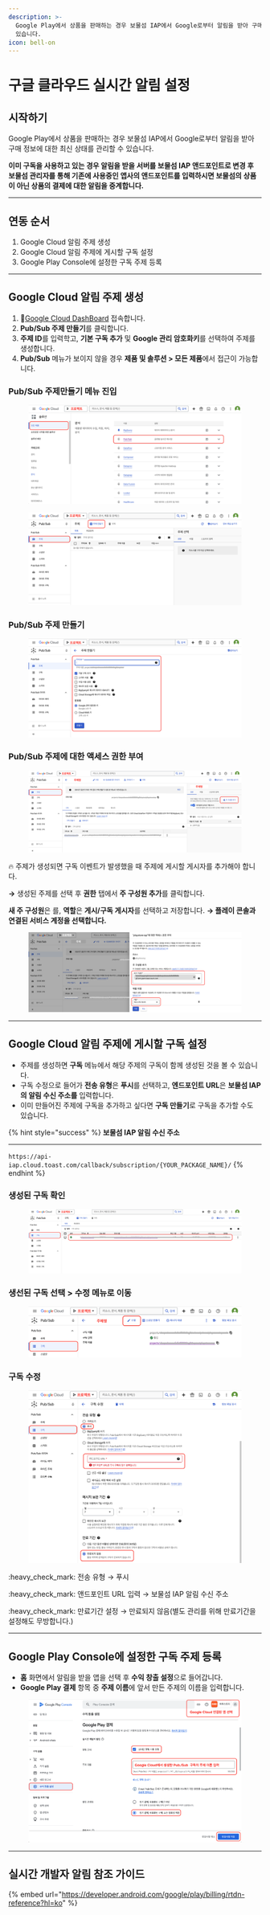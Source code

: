 ```yaml
---
description: >-
  Google Play에서 상품을 판매하는 경우 보물섬 IAP에서 Google로부터 알림을 받아 구매 정보에 대한 최신 상태를 관리할 수
  있습니다.
icon: bell-on
---
```


# 구글 클라우드 실시간 알림 설정

## 시작하기

Google Play에서 상품을 판매하는 경우 보물섬 IAP에서 Google로부터 알림을 받아 구매 정보에 대한 최신 상태를 관리할 수 있습니다.

**이미 구독을 사용하고 있는 경우 알림을 받을 서버를 보물섬 IAP 앤드포인트로 변경 후 보물섬 관리자를 통해 기존에 사용중인 앱사의 앤드포인트를 입력하시면 보물섬의 상품이 아닌 상품의 결제에 대한 알림을 중계합니다.**

***

## 연동 순서

1. Google Cloud 알림 주제 생성
2. Google Cloud 알림 주제에 게시할 구독 설정
3. Google Play Console에 설정한 구독 주제 등록

***

## Google Cloud 알림 주제 생성

1. :link:[Google Cloud DashBoard](https://console.cloud.google.com/home/dashboard) 접속합니다.
2. **Pub/Sub 주제 만들기**를 클릭합니다.
3. **주제 ID**를 입력학고, **기본 구독 추가** 및 **Google 관리 암호화키**를 선택하여 주제를 생성합니다.
4. **Pub/Sub** 메뉴가 보이지 않을 경우 **제품 및 솔루션 > 모든 제품**에서 접근이 가능합니다.

### Pub/Sub 주제만들기 메뉴 진입

<figure><img src="../../../.gitbook/assets/google_cloud_setting_01.png" alt=""><figcaption></figcaption></figure>

<figure><img src="../../../.gitbook/assets/google_cloud_setting_02.png" alt=""><figcaption></figcaption></figure>

### Pub/Sub 주제 만들기

<figure><img src="../../../.gitbook/assets/google_cloud_setting_03.png" alt=""><figcaption></figcaption></figure>

### Pub/Sub 주제에 대한 액세스 권한 부여

<figure><img src="../../../.gitbook/assets/google_cloud_setting_04.png" alt=""><figcaption></figcaption></figure>

🔥 주제가 생성되면 구독 이벤트가 발생했을 때 주제에 게시할 게시자를 추가해야 합니다.&#x20;

**→** 생성된 주제를 선택 후 **권한** 탭에서 **주 구성원 추가**를 클릭합니다.

**새 주 구성원**은 를, **역할**은 **게시/구독 게시자**를 선택하고 저장합니다. **→ 플레이 콘솔과 연결된 서비스 계정을 선택합니다.**

<figure><img src="../../../.gitbook/assets/google_cloud_setting_05.png" alt=""><figcaption></figcaption></figure>

***

## Google Cloud 알림 주제에 게시할 구독 설정

* 주제를 생성하면 **구독** 메뉴에서 해당 주제의 구독이 함께 생성된 것을 볼 수 있습니다.
* 구독 수정으로 들어가 **전송 유형**은 **푸시**를 선택하고, **엔드포인트 URL**은 **보물섬 IAP의 알림 수신 주소를** 입력합니다.&#x20;
* 이미 만들어진 주제에 구독을 추가하고 싶다면 **구독 만들기**로 구독을 추가할 수도 있습니다.

{% hint style="success" %}
**보물섬 IAP 알림 수신 주소**

***

`https://api-iap.cloud.toast.com/callback/subscription/{YOUR_PACKAGE_NAME}/`
{% endhint %}

### 생성된 구독 확인

<figure><img src="../../../.gitbook/assets/google_cloud_setting_06.png" alt=""><figcaption></figcaption></figure>

### 생선된 구독 선택 > 수정 메뉴로 이동

<figure><img src="../../../.gitbook/assets/google_cloud_setting_07.png" alt=""><figcaption></figcaption></figure>

### 구독 수정&#x20;

<figure><img src="../../../.gitbook/assets/google_cloud_setting_08.png" alt=""><figcaption></figcaption></figure>

:heavy\_check\_mark: 전송 유형 → 푸시&#x20;

:heavy\_check\_mark: 앤드포인트 URL 입력 → 보물섬 IAP 알림 수신 주소&#x20;

:heavy\_check\_mark: 만료기간 설정 → 만료되지 않음(별도 관리를 위해 만료기간을 설정해도 무방합니다.)

***

## Google Play Console에 설정한 구독 주제 등록

* **홈** 화면에서 알림을 받을 앱을 선택 후 **수익 창출 설정**으로 들어갑니다.
* **Google Play 결제** 항목 중 **주제 이름**에 앞서 만든 주제의 이름을 입력합니다.

<figure><img src="../../../.gitbook/assets/google_cloud_setting_09.png" alt=""><figcaption></figcaption></figure>

***

## 실시간 개발자 알림 참조 가이드

{% embed url="https://developer.android.com/google/play/billing/rtdn-reference?hl=ko" %}
